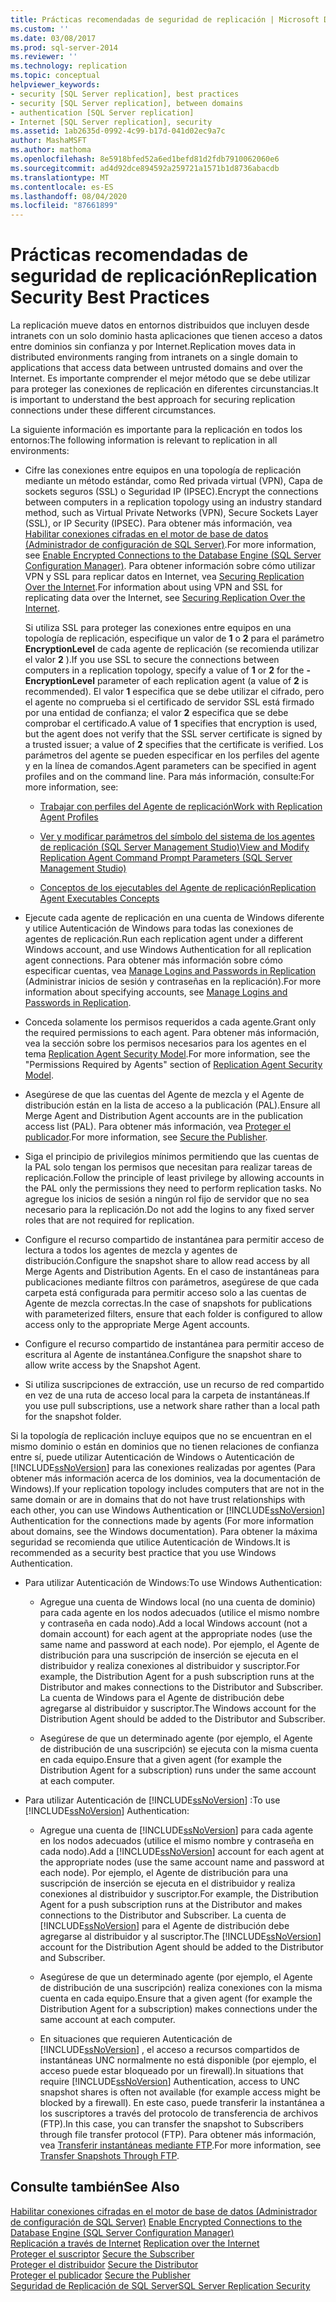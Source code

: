 ```yaml
---
title: Prácticas recomendadas de seguridad de replicación | Microsoft Docs
ms.custom: ''
ms.date: 03/08/2017
ms.prod: sql-server-2014
ms.reviewer: ''
ms.technology: replication
ms.topic: conceptual
helpviewer_keywords:
- security [SQL Server replication], best practices
- security [SQL Server replication], between domains
- authentication [SQL Server replication]
- Internet [SQL Server replication], security
ms.assetid: 1ab2635d-0992-4c99-b17d-041d02ec9a7c
author: MashaMSFT
ms.author: mathoma
ms.openlocfilehash: 8e5918bfed52a6ed1befd81d2fdb7910062060e6
ms.sourcegitcommit: ad4d92dce894592a259721a1571b1d8736abacdb
ms.translationtype: MT
ms.contentlocale: es-ES
ms.lasthandoff: 08/04/2020
ms.locfileid: "87661899"
---
```

# <a name="replication-security-best-practices"></a><span data-ttu-id="0e47d-102">Prácticas recomendadas de seguridad de replicación</span><span class="sxs-lookup"><span data-stu-id="0e47d-102">Replication Security Best Practices</span></span>
  <span data-ttu-id="0e47d-103">La replicación mueve datos en entornos distribuidos que incluyen desde intranets con un solo dominio hasta aplicaciones que tienen acceso a datos entre dominios sin confianza y por Internet.</span><span class="sxs-lookup"><span data-stu-id="0e47d-103">Replication moves data in distributed environments ranging from intranets on a single domain to applications that access data between untrusted domains and over the Internet.</span></span> <span data-ttu-id="0e47d-104">Es importante comprender el mejor método que se debe utilizar para proteger las conexiones de replicación en diferentes circunstancias.</span><span class="sxs-lookup"><span data-stu-id="0e47d-104">It is important to understand the best approach for securing replication connections under these different circumstances.</span></span>  
  
 <span data-ttu-id="0e47d-105">La siguiente información es importante para la replicación en todos los entornos:</span><span class="sxs-lookup"><span data-stu-id="0e47d-105">The following information is relevant to replication in all environments:</span></span>  
  
-   <span data-ttu-id="0e47d-106">Cifre las conexiones entre equipos en una topología de replicación mediante un método estándar, como Red privada virtual (VPN), Capa de sockets seguros (SSL) o Seguridad IP (IPSEC).</span><span class="sxs-lookup"><span data-stu-id="0e47d-106">Encrypt the connections between computers in a replication topology using an industry standard method, such as Virtual Private Networks (VPN), Secure Sockets Layer (SSL), or IP Security (IPSEC).</span></span> <span data-ttu-id="0e47d-107">Para obtener más información, vea [Habilitar conexiones cifradas en el motor de base de datos &#40;Administrador de configuración de SQL Server&#41;](../../../database-engine/configure-windows/enable-encrypted-connections-to-the-database-engine.md).</span><span class="sxs-lookup"><span data-stu-id="0e47d-107">For more information, see [Enable Encrypted Connections to the Database Engine &#40;SQL Server Configuration Manager&#41;](../../../database-engine/configure-windows/enable-encrypted-connections-to-the-database-engine.md).</span></span> <span data-ttu-id="0e47d-108">Para obtener información sobre cómo utilizar VPN y SSL para replicar datos en Internet, vea [Securing Replication Over the Internet](securing-replication-over-the-internet.md).</span><span class="sxs-lookup"><span data-stu-id="0e47d-108">For information about using VPN and SSL for replicating data over the Internet, see [Securing Replication Over the Internet](securing-replication-over-the-internet.md).</span></span>  
  
     <span data-ttu-id="0e47d-109">Si utiliza SSL para proteger las conexiones entre equipos en una topología de replicación, especifique un valor de **1** o **2** para el parámetro **EncryptionLevel** de cada agente de replicación (se recomienda utilizar el valor **2** ).</span><span class="sxs-lookup"><span data-stu-id="0e47d-109">If you use SSL to secure the connections between computers in a replication topology, specify a value of **1** or **2** for the **-EncryptionLevel** parameter of each replication agent (a value of **2** is recommended).</span></span> <span data-ttu-id="0e47d-110">El valor **1** especifica que se debe utilizar el cifrado, pero el agente no comprueba si el certificado de servidor SSL está firmado por una entidad de confianza; el valor **2** especifica que se debe comprobar el certificado.</span><span class="sxs-lookup"><span data-stu-id="0e47d-110">A value of **1** specifies that encryption is used, but the agent does not verify that the SSL server certificate is signed by a trusted issuer; a value of **2** specifies that the certificate is verified.</span></span> <span data-ttu-id="0e47d-111">Los parámetros del agente se pueden especificar en los perfiles del agente y en la línea de comandos.</span><span class="sxs-lookup"><span data-stu-id="0e47d-111">Agent parameters can be specified in agent profiles and on the command line.</span></span> <span data-ttu-id="0e47d-112">Para más información, consulte:</span><span class="sxs-lookup"><span data-stu-id="0e47d-112">For more information, see:</span></span>  
  
    -   [<span data-ttu-id="0e47d-113">Trabajar con perfiles del Agente de replicación</span><span class="sxs-lookup"><span data-stu-id="0e47d-113">Work with Replication Agent Profiles</span></span>](../agents/replication-agent-profiles.md)  
  
    -   [<span data-ttu-id="0e47d-114">Ver y modificar parámetros del símbolo del sistema de los agentes de replicación &#40;SQL Server Management Studio&#41;</span><span class="sxs-lookup"><span data-stu-id="0e47d-114">View and Modify Replication Agent Command Prompt Parameters &#40;SQL Server Management Studio&#41;</span></span>](../agents/view-and-modify-replication-agent-command-prompt-parameters.md)  
  
    -   [<span data-ttu-id="0e47d-115">Conceptos de los ejecutables del Agente de replicación</span><span class="sxs-lookup"><span data-stu-id="0e47d-115">Replication Agent Executables Concepts</span></span>](../concepts/replication-agent-executables-concepts.md)  
  
-   <span data-ttu-id="0e47d-116">Ejecute cada agente de replicación en una cuenta de Windows diferente y utilice Autenticación de Windows para todas las conexiones de agentes de replicación.</span><span class="sxs-lookup"><span data-stu-id="0e47d-116">Run each replication agent under a different Windows account, and use Windows Authentication for all replication agent connections.</span></span> <span data-ttu-id="0e47d-117">Para obtener más información sobre cómo especificar cuentas, vea [Manage Logins and Passwords in Replication](identity-and-access-control-replication.md#manage-logins-and-passwords-in-replication) (Administrar inicios de sesión y contraseñas en la replicación).</span><span class="sxs-lookup"><span data-stu-id="0e47d-117">For more information about specifying accounts, see [Manage Logins and Passwords in Replication](identity-and-access-control-replication.md#manage-logins-and-passwords-in-replication).</span></span>  
  
-   <span data-ttu-id="0e47d-118">Conceda solamente los permisos requeridos a cada agente.</span><span class="sxs-lookup"><span data-stu-id="0e47d-118">Grant only the required permissions to each agent.</span></span> <span data-ttu-id="0e47d-119">Para obtener más información, vea la sección sobre los permisos necesarios para los agentes en el tema [Replication Agent Security Model](replication-agent-security-model.md).</span><span class="sxs-lookup"><span data-stu-id="0e47d-119">For more information, see the "Permissions Required by Agents" section of [Replication Agent Security Model](replication-agent-security-model.md).</span></span>  
  
-   <span data-ttu-id="0e47d-120">Asegúrese de que las cuentas del Agente de mezcla y el Agente de distribución están en la lista de acceso a la publicación (PAL).</span><span class="sxs-lookup"><span data-stu-id="0e47d-120">Ensure all Merge Agent and Distribution Agent accounts are in the publication access list (PAL).</span></span> <span data-ttu-id="0e47d-121">Para obtener más información, vea [Proteger el publicador](secure-the-publisher.md).</span><span class="sxs-lookup"><span data-stu-id="0e47d-121">For more information, see [Secure the Publisher](secure-the-publisher.md).</span></span>  
  
-   <span data-ttu-id="0e47d-122">Siga el principio de privilegios mínimos permitiendo que las cuentas de la PAL solo tengan los permisos que necesitan para realizar tareas de replicación.</span><span class="sxs-lookup"><span data-stu-id="0e47d-122">Follow the principle of least privilege by allowing accounts in the PAL only the permissions they need to perform replication tasks.</span></span> <span data-ttu-id="0e47d-123">No agregue los inicios de sesión a ningún rol fijo de servidor que no sea necesario para la replicación.</span><span class="sxs-lookup"><span data-stu-id="0e47d-123">Do not add the logins to any fixed server roles that are not required for replication.</span></span>  
  
-   <span data-ttu-id="0e47d-124">Configure el recurso compartido de instantánea para permitir acceso de lectura a todos los agentes de mezcla y agentes de distribución.</span><span class="sxs-lookup"><span data-stu-id="0e47d-124">Configure the snapshot share to allow read access by all Merge Agents and Distribution Agents.</span></span> <span data-ttu-id="0e47d-125">En el caso de instantáneas para publicaciones mediante filtros con parámetros, asegúrese de que cada carpeta está configurada para permitir acceso solo a las cuentas de Agente de mezcla correctas.</span><span class="sxs-lookup"><span data-stu-id="0e47d-125">In the case of snapshots for publications with parameterized filters, ensure that each folder is configured to allow access only to the appropriate Merge Agent accounts.</span></span>  
  
-   <span data-ttu-id="0e47d-126">Configure el recurso compartido de instantánea para permitir acceso de escritura al Agente de instantánea.</span><span class="sxs-lookup"><span data-stu-id="0e47d-126">Configure the snapshot share to allow write access by the Snapshot Agent.</span></span>  
  
-   <span data-ttu-id="0e47d-127">Si utiliza suscripciones de extracción, use un recurso de red compartido en vez de una ruta de acceso local para la carpeta de instantáneas.</span><span class="sxs-lookup"><span data-stu-id="0e47d-127">If you use pull subscriptions, use a network share rather than a local path for the snapshot folder.</span></span>  
  
 <span data-ttu-id="0e47d-128">Si la topología de replicación incluye equipos que no se encuentran en el mismo dominio o están en dominios que no tienen relaciones de confianza entre sí, puede utilizar Autenticación de Windows o Autenticación de [!INCLUDE[ssNoVersion](../../../includes/ssnoversion-md.md)] para las conexiones realizadas por agentes (Para obtener más información acerca de los dominios, vea la documentación de Windows).</span><span class="sxs-lookup"><span data-stu-id="0e47d-128">If your replication topology includes computers that are not in the same domain or are in domains that do not have trust relationships with each other, you can use Windows Authentication or [!INCLUDE[ssNoVersion](../../../includes/ssnoversion-md.md)] Authentication for the connections made by agents (For more information about domains, see the Windows documentation).</span></span> <span data-ttu-id="0e47d-129">Para obtener la máxima seguridad se recomienda que utilice Autenticación de Windows.</span><span class="sxs-lookup"><span data-stu-id="0e47d-129">It is recommended as a security best practice that you use Windows Authentication.</span></span>  
  
-   <span data-ttu-id="0e47d-130">Para utilizar Autenticación de Windows:</span><span class="sxs-lookup"><span data-stu-id="0e47d-130">To use Windows Authentication:</span></span>  
  
    -   <span data-ttu-id="0e47d-131">Agregue una cuenta de Windows local (no una cuenta de dominio) para cada agente en los nodos adecuados (utilice el mismo nombre y contraseña en cada nodo).</span><span class="sxs-lookup"><span data-stu-id="0e47d-131">Add a local Windows account (not a domain account) for each agent at the appropriate nodes (use the same name and password at each node).</span></span> <span data-ttu-id="0e47d-132">Por ejemplo, el Agente de distribución para una suscripción de inserción se ejecuta en el distribuidor y realiza conexiones al distribuidor y suscriptor.</span><span class="sxs-lookup"><span data-stu-id="0e47d-132">For example, the Distribution Agent for a push subscription runs at the Distributor and makes connections to the Distributor and Subscriber.</span></span> <span data-ttu-id="0e47d-133">La cuenta de Windows para el Agente de distribución debe agregarse al distribuidor y suscriptor.</span><span class="sxs-lookup"><span data-stu-id="0e47d-133">The Windows account for the Distribution Agent should be added to the Distributor and Subscriber.</span></span>  
  
    -   <span data-ttu-id="0e47d-134">Asegúrese de que un determinado agente (por ejemplo, el Agente de distribución de una suscripción) se ejecuta con la misma cuenta en cada equipo.</span><span class="sxs-lookup"><span data-stu-id="0e47d-134">Ensure that a given agent (for example the Distribution Agent for a subscription) runs under the same account at each computer.</span></span>  
  
-   <span data-ttu-id="0e47d-135">Para utilizar Autenticación de [!INCLUDE[ssNoVersion](../../../includes/ssnoversion-md.md)] :</span><span class="sxs-lookup"><span data-stu-id="0e47d-135">To use [!INCLUDE[ssNoVersion](../../../includes/ssnoversion-md.md)] Authentication:</span></span>  
  
    -   <span data-ttu-id="0e47d-136">Agregue una cuenta de [!INCLUDE[ssNoVersion](../../../includes/ssnoversion-md.md)] para cada agente en los nodos adecuados (utilice el mismo nombre y contraseña en cada nodo).</span><span class="sxs-lookup"><span data-stu-id="0e47d-136">Add a [!INCLUDE[ssNoVersion](../../../includes/ssnoversion-md.md)] account for each agent at the appropriate nodes (use the same account name and password at each node).</span></span> <span data-ttu-id="0e47d-137">Por ejemplo, el Agente de distribución para una suscripción de inserción se ejecuta en el distribuidor y realiza conexiones al distribuidor y suscriptor.</span><span class="sxs-lookup"><span data-stu-id="0e47d-137">For example, the Distribution Agent for a push subscription runs at the Distributor and makes connections to the Distributor and Subscriber.</span></span> <span data-ttu-id="0e47d-138">La cuenta de [!INCLUDE[ssNoVersion](../../../includes/ssnoversion-md.md)] para el Agente de distribución debe agregarse al distribuidor y al suscriptor.</span><span class="sxs-lookup"><span data-stu-id="0e47d-138">The [!INCLUDE[ssNoVersion](../../../includes/ssnoversion-md.md)] account for the Distribution Agent should be added to the Distributor and Subscriber.</span></span>  
  
    -   <span data-ttu-id="0e47d-139">Asegúrese de que un determinado agente (por ejemplo, el Agente de distribución de una suscripción) realiza conexiones con la misma cuenta en cada equipo.</span><span class="sxs-lookup"><span data-stu-id="0e47d-139">Ensure that a given agent (for example the Distribution Agent for a subscription) makes connections under the same account at each computer.</span></span>  
  
    -   <span data-ttu-id="0e47d-140">En situaciones que requieren Autenticación de [!INCLUDE[ssNoVersion](../../../includes/ssnoversion-md.md)] , el acceso a recursos compartidos de instantáneas UNC normalmente no está disponible (por ejemplo, el acceso puede estar bloqueado por un firewall).</span><span class="sxs-lookup"><span data-stu-id="0e47d-140">In situations that require [!INCLUDE[ssNoVersion](../../../includes/ssnoversion-md.md)] Authentication, access to UNC snapshot shares is often not available (for example access might be blocked by a firewall).</span></span> <span data-ttu-id="0e47d-141">En este caso, puede transferir la instantánea a los suscriptores a través del protocolo de transferencia de archivos (FTP).</span><span class="sxs-lookup"><span data-stu-id="0e47d-141">In this case, you can transfer the snapshot to Subscribers through file transfer protocol (FTP).</span></span> <span data-ttu-id="0e47d-142">Para obtener más información, vea [Transferir instantáneas mediante FTP](../transfer-snapshots-through-ftp.md).</span><span class="sxs-lookup"><span data-stu-id="0e47d-142">For more information, see [Transfer Snapshots Through FTP](../transfer-snapshots-through-ftp.md).</span></span>  
  
## <a name="see-also"></a><span data-ttu-id="0e47d-143">Consulte también</span><span class="sxs-lookup"><span data-stu-id="0e47d-143">See Also</span></span>  
 <span data-ttu-id="0e47d-144">[Habilitar conexiones cifradas en el motor de base de datos &#40;Administrador de configuración de SQL Server&#41;](../../../database-engine/configure-windows/enable-encrypted-connections-to-the-database-engine.md) </span><span class="sxs-lookup"><span data-stu-id="0e47d-144">[Enable Encrypted Connections to the Database Engine &#40;SQL Server Configuration Manager&#41;](../../../database-engine/configure-windows/enable-encrypted-connections-to-the-database-engine.md) </span></span>  
 <span data-ttu-id="0e47d-145">[Replicación a través de Internet](../replication-over-the-internet.md) </span><span class="sxs-lookup"><span data-stu-id="0e47d-145">[Replication over the Internet](../replication-over-the-internet.md) </span></span>  
 <span data-ttu-id="0e47d-146">[Proteger el suscriptor](secure-the-subscriber.md) </span><span class="sxs-lookup"><span data-stu-id="0e47d-146">[Secure the Subscriber](secure-the-subscriber.md) </span></span>  
 <span data-ttu-id="0e47d-147">[Proteger el distribuidor](secure-the-distributor.md) </span><span class="sxs-lookup"><span data-stu-id="0e47d-147">[Secure the Distributor](secure-the-distributor.md) </span></span>  
 <span data-ttu-id="0e47d-148">[Proteger el publicador](secure-the-publisher.md) </span><span class="sxs-lookup"><span data-stu-id="0e47d-148">[Secure the Publisher](secure-the-publisher.md) </span></span>  
 [<span data-ttu-id="0e47d-149">Seguridad de Replicación de SQL Server</span><span class="sxs-lookup"><span data-stu-id="0e47d-149">SQL Server Replication Security</span></span>](view-and-modify-replication-security-settings.md)  
  
  
